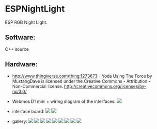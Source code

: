 ESPNightLight
===============

ESP RGB Night Light.

Software:
---------

C++ source



Hardware:
---------

* http://www.thingiverse.com/thing:1273673 - Yoda Using The Force by MustangDave is licensed under the Creative Commons - Attribution - Non-Commercial license.
http://creativecommons.org/licenses/by-nc/3.0/

* Webmos D1 mini + wiring diagram of the interfaces:
 ![](doc/images/schema.png)

* interface board:
 ![](doc/images/board.jpg) ![](doc/images/esp.jpg)

* gallery:
 ![](doc/images/0.jpg) ![](doc/images/1.jpg) ![](doc/images/2.jpg) ![](doc/images/3.jpg) ![](doc/images/4.jpg) ![](doc/images/5.jpg) ![](doc/images/6.jpg) ![](doc/images/7.jpg) ![](doc/images/8.jpg)

